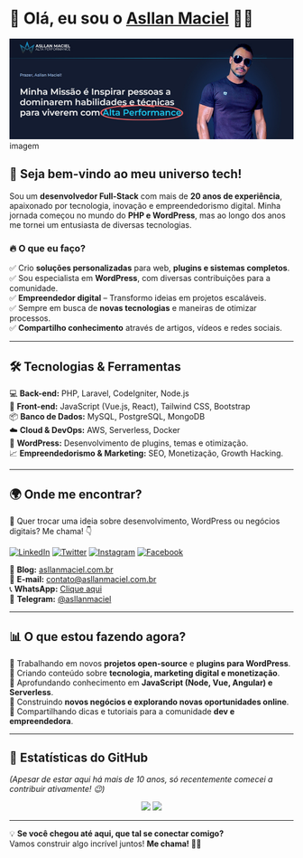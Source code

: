 # 🚀 Olá, eu sou o [Asllan Maciel](https://asllanmaciel.com.br/) 👨‍💻

![Cover](https://github.com/asllanmaciel/asllanmaciel/blob/main/perfil-asllanmaciel-github.jpg)
imagem

## 👋 Seja bem-vindo ao meu universo tech!

Sou um **desenvolvedor Full-Stack** com mais de **20 anos de experiência**, apaixonado por tecnologia, inovação e empreendedorismo digital. Minha jornada começou no mundo do **PHP e WordPress**, mas ao longo dos anos me tornei um entusiasta de diversas tecnologias.

### 🔥 O que eu faço?
✅ Crio **soluções personalizadas** para web, **plugins e sistemas completos**.<br>
✅ Sou especialista em **WordPress**, com diversas contribuições para a comunidade.<br>
✅ **Empreendedor digital** – Transformo ideias em projetos escaláveis.<br>
✅ Sempre em busca de **novas tecnologias** e maneiras de otimizar processos.<br>
✅ **Compartilho conhecimento** através de artigos, vídeos e redes sociais.

---

## 🛠️ Tecnologias & Ferramentas

💻 **Back-end:** PHP, Laravel, CodeIgniter, Node.js<br>
🎨 **Front-end:** JavaScript (Vue.js, React), Tailwind CSS, Bootstrap<br>
📦 **Banco de Dados:** MySQL, PostgreSQL, MongoDB<br>
☁️ **Cloud & DevOps:** AWS, Serverless, Docker<br>
🔌 **WordPress:** Desenvolvimento de plugins, temas e otimização.<br>
📈 **Empreendedorismo & Marketing:** SEO, Monetização, Growth Hacking.

---

## 🌍 Onde me encontrar?

💬 Quer trocar uma ideia sobre desenvolvimento, WordPress ou negócios digitais? Me chama! 👇

[![LinkedIn](https://img.shields.io/badge/-LinkedIn-0e76a8?style=for-the-badge&logo=Linkedin&logoColor=white)](https://www.linkedin.com/in/asllanmaciel/)
[![Twitter](https://img.shields.io/badge/-Twitter-00acee?style=for-the-badge&logo=Twitter&logoColor=white)](http://twitter.com/asllanmaciel)
[![Instagram](https://img.shields.io/badge/-Instagram-e4405f?style=for-the-badge&logo=Instagram&logoColor=white)](https://www.instagram.com/asllan.maciel/)
[![Facebook](https://img.shields.io/badge/-Facebook-1877f2?style=for-the-badge&logo=Facebook&logoColor=white)](https://www.facebook.com/asllan.maciel)

📝 **Blog:** [asllanmaciel.com.br](https://asllanmaciel.com.br/)  
📩 **E-mail:** contato@asllanmaciel.com.br  
📞 **WhatsApp:** [Clique aqui](https://wa.me/+5521998367363)  
📡 **Telegram:** [@asllanmaciel](https://t.me/asllanmaciel)  

---

## 📊 O que estou fazendo agora?

🔹 Trabalhando em novos **projetos open-source** e **plugins para WordPress**.<br>
🔹 Criando conteúdo sobre **tecnologia, marketing digital e monetização**.<br>
🔹 Aprofundando conhecimento em **JavaScript (Node, Vue, Angular) e Serverless**.<br>
🔹 Construindo **novos negócios e explorando novas oportunidades online**.<br>
🔹 Compartilhando dicas e tutoriais para a comunidade **dev e empreendedora**.<br>

---

## 🚀 Estatísticas do GitHub

*(Apesar de estar aqui há mais de 10 anos, só recentemente comecei a contribuir ativamente! 😉)*

<p align="center">
  <img height="180em" src="https://github-readme-stats.vercel.app/api?username=asllanmaciel&show_icons=true&theme=radical&hide_border=true&count_private=true&include_all_commits=true" />
  <img height="180em" src="https://github-readme-stats.vercel.app/api/top-langs/?username=asllanmaciel&theme=radical&exclude_repo=KNN-Image-Classification&show_icons=true&hide_border=true&layout=compact&langs_count=8"/>
</p>

---

💡 **Se você chegou até aqui, que tal se conectar comigo?**  
Vamos construir algo incrível juntos! **Me chama! 🚀🔥**
